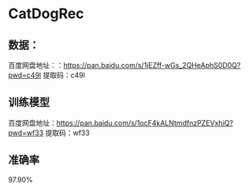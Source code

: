 # CatDogRec

## 数据：
百度网盘地址：：<https://pan.baidu.com/s/1jEZff-wGs_2QHeAphS0D0Q?pwd=c49l> 
提取码：c49l 

## 训练模型

百度网盘地址：<https://pan.baidu.com/s/1ocF4kALNtmdfnzPZEVxhiQ?pwd=wf33>
提取码：wf33 


## 准确率
97.90%


